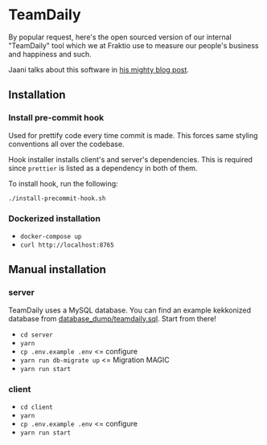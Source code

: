 # TeamDaily

By popular request, here's the open sourced version of our internal "TeamDaily" tool which we at Fraktio use
to measure our people's business and happiness and such.

Jaani talks about this software in [his mighty blog post](https://fraktio.fi/blogi/sisainen-kehitys-case-teamdaily/).

## Installation

### Install pre-commit hook

Used for prettify code every time commit is made. This forces same styling conventions all over the codebase.

Hook installer installs client's and server's dependencies. This is required since `prettier` is listed as a dependency in both of them.

To install hook, run the following:

```
./install-precommit-hook.sh
```

### Dockerized installation

* `docker-compose up`
* `curl http://localhost:8765`

## Manual installation

### server

TeamDaily uses a MySQL database. You can find an example kekkonized
database from [database_dump/teamdaily.sql](database_dump/teamdaily.sql).
Start from there!

* `cd server`
* `yarn`
* `cp .env.example .env` <= configure
* `yarn run db-migrate up` <= Migration MAGIC
* `yarn run start`

### client

* `cd client`
* `yarn`
* `cp .env.example .env` <= configure
* `yarn run start`

